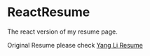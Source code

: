 # ReactResume
The react version of my resume page.

Original Resume please check [Yang Li Resume](http://jackyangli.tk/YangLiResume)
